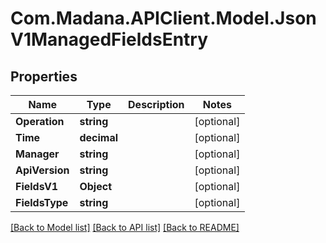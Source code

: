 
# Com.Madana.APIClient.Model.JsonV1ManagedFieldsEntry

## Properties

Name | Type | Description | Notes
------------ | ------------- | ------------- | -------------
**Operation** | **string** |  | [optional] 
**Time** | **decimal** |  | [optional] 
**Manager** | **string** |  | [optional] 
**ApiVersion** | **string** |  | [optional] 
**FieldsV1** | **Object** |  | [optional] 
**FieldsType** | **string** |  | [optional] 

[[Back to Model list]](../README.md#documentation-for-models)
[[Back to API list]](../README.md#documentation-for-api-endpoints)
[[Back to README]](../README.md)

